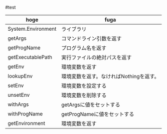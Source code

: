 #test

|hoge|fuga|
----|----
|System.Environment|ライブラリ|
|getArgs|コマンドライン引数を返す|
|getProgName|プログラム名を返す|
|getExecutablePath|実行ファイルの絶対パスを返す|
|getEnv|環境変数を返す|
|lookupEnv|環境変数を返す。なければNothingを返す。|
|setEnv|環境変数を設定する|
|unsetEnv|環境変数を削除する|
|withArgs|getArgsに値をセットする|
|withProgName|getProgNameに値をセットする|
|getEnvironment|環境変数を返す|
